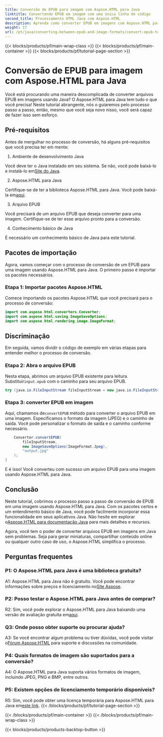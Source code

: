 ```yaml
---
title: Conversão de EPUB para imagem com Aspose.HTML para Java
linktitle: Convertendo EPUB em imagem com uma única linha de código
second_title: Processamento HTML Java com Aspose.HTML
description: Aprenda como converter EPUB em imagens com Aspose.HTML para Java. Guia passo a passo para conversões sem esforço.
weight: 17
url: /pt/java/converting-between-epub-and-image-formats/convert-epub-to-image-single-line/
---
```


{{< blocks/products/pf/main-wrap-class >}}
{{< blocks/products/pf/main-container >}}
{{< blocks/products/pf/tutorial-page-section >}}

# Conversão de EPUB para imagem com Aspose.HTML para Java

Você está procurando uma maneira descomplicada de converter arquivos EPUB em imagens usando Java? O Aspose.HTML para Java tem tudo o que você precisa! Neste tutorial abrangente, nós o guiaremos pelo processo passo a passo, então, mesmo que você seja novo nisso, você será capaz de fazer isso sem esforço. 

## Pré-requisitos

Antes de mergulhar no processo de conversão, há alguns pré-requisitos que você precisa ter em mente:

1. Ambiente de desenvolvimento Java

 Você deve ter o Java instalado em seu sistema. Se não, você pode baixá-lo e instalá-lo em[Site do Java](https://www.java.com/en/download/).

2. Aspose.HTML para Java

 Certifique-se de ter a biblioteca Aspose.HTML para Java. Você pode baixá-la em[aqui](https://releases.aspose.com/html/java/).

3. Arquivo EPUB

Você precisará de um arquivo EPUB que deseja converter para uma imagem. Certifique-se de ter esse arquivo pronto para a conversão.

4. Conhecimento básico de Java

É necessário um conhecimento básico de Java para este tutorial.

## Pacotes de importação

Agora, vamos começar com o processo de conversão de um EPUB para uma imagem usando Aspose.HTML para Java. O primeiro passo é importar os pacotes necessários.

### Etapa 1: Importar pacotes Aspose.HTML

Comece importando os pacotes Aspose.HTML que você precisará para o processo de conversão:

```java
import com.aspose.html.converters.Converter;
import com.aspose.html.saving.ImageSaveOptions;
import com.aspose.html.rendering.image.ImageFormat;
```

## Discriminação

Em seguida, vamos dividir o código de exemplo em várias etapas para entender melhor o processo de conversão.

### Etapa 2: Abra o arquivo EPUB

 Nesta etapa, abrimos um arquivo EPUB existente para leitura. Substituir`input.epub` com o caminho para seu arquivo EPUB.

```java
try (java.io.FileInputStream fileInputStream = new java.io.FileInputStream("input.epub")) {
```

### Etapa 3: converter EPUB em imagem

 Aqui, chamamos de`convertEPUB` método para converter o arquivo EPUB em uma imagem. Especificamos o formato da imagem (JPEG) e o caminho de saída. Você pode personalizar o formato de saída e o caminho conforme necessário.

```java
    Converter.convertEPUB(
        fileInputStream,
        new ImageSaveOptions(ImageFormat.Jpeg),
        "output.jpg"
    );
}
```

E é isso! Você converteu com sucesso um arquivo EPUB para uma imagem usando Aspose.HTML para Java.

## Conclusão

Neste tutorial, cobrimos o processo passo a passo de conversão de EPUB em uma imagem usando Aspose.HTML para Java. Com os pacotes certos e um entendimento básico de Java, você pode facilmente incorporar essa funcionalidade em seus aplicativos Java. Não hesite em explorar o[Aspose.HTML para documentação Java](https://reference.aspose.com/html/java/) para mais detalhes e recursos.

Agora, você tem o poder de converter arquivos EPUB em imagens em Java sem problemas. Seja para gerar miniaturas, compartilhar conteúdo online ou qualquer outro caso de uso, o Aspose.HTML simplifica o processo.

## Perguntas frequentes

### P1: O Aspose.HTML para Java é uma biblioteca gratuita?

 A1: Aspose.HTML para Java não é gratuito. Você pode encontrar informações sobre preços e licenciamento no[Site Aspose](https://purchase.aspose.com/buy).

### P2: Posso testar o Aspose.HTML para Java antes de comprar?

 R2: Sim, você pode explorar o Aspose.HTML para Java baixando uma versão de avaliação gratuita em[aqui](https://releases.aspose.com/html/java).

### Q3: Onde posso obter suporte ou procurar ajuda?

 A3: Se você encontrar algum problema ou tiver dúvidas, você pode visitar o[Fórum Aspose.HTML](https://forum.aspose.com/) para suporte e discussões na comunidade.

### P4: Quais formatos de imagem são suportados para a conversão?

A4: O Aspose.HTML para Java suporta vários formatos de imagem, incluindo JPEG, PNG e BMP, entre outros.

### P5: Existem opções de licenciamento temporário disponíveis?

 R5: Sim, você pode obter uma licença temporária para Aspose.HTML para Java em[este link](https://purchase.aspose.com/temporary-license/).
{{< /blocks/products/pf/tutorial-page-section >}}

{{< /blocks/products/pf/main-container >}}
{{< /blocks/products/pf/main-wrap-class >}}

{{< blocks/products/products-backtop-button >}}
